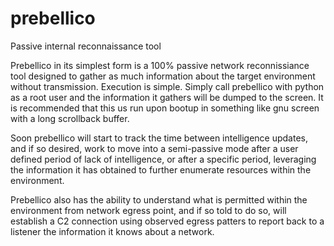 # prebellico
Passive internal reconnaissance tool

Prebellico in its simplest form is a 100% passive network reconnissiance tool designed to gather as much information about the target environment without transmission. Execution is simple. Simply call prebellico with python as a root user and the information it gathers will be dumped to the screen. It is recommended that this us run upon bootup in something like gnu screen with a long scrollback buffer.

Soon prebellico will start to track the time between intelligence updates, and if so desired, work to move into a semi-passive mode after a user defined period of lack of intelligence, or after a specific period, leveraging the information it has obtained to further enumerate resources within the environment.

Prebellico also has the ability to understand what is permitted within the environment from network egress point, and if so told to do so, will establish a C2 connection using observed egress patters to report back to a listener the information it knows about a network.
